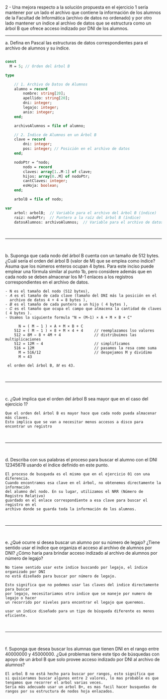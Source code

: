 2 - Una mejora respecto a la solución propuesta en el ejercicio 1 sería mantener por un
lado el archivo que contiene la información de los alumnos de la Facultad de
Informática (archivo de datos no ordenado) y por otro lado mantener un índice al
archivo de datos que se estructura como un árbol B que ofrece acceso indizado por
DNI de los alumnos.


---

a. Defina en Pascal las estructuras de datos correspondientes para el archivo de
alumnos y su índice.

```pascal

const 
  M = 5; // Orden del árbol B

type 

    // 1. Archivo de Datos de Alumnos
    alumno = record
        nombre: string[20];
        apellido: string[20];
        dni: integer;
        legajo: integer;
        anio: integer;
    end;

    archivoAlumnos = file of alumno;

    // 2. Índice de Alumnos en un Árbol B
    clave = record
        dni: integer;
        pos: integer; // Posición en el archivo de datos
    end;

    nodoPtr = ^nodo;
        nodo = record
        claves: array[1..M-1] of clave;
        hijos: array[0..M] of nodoPtr;
        cantClaves: integer;
        esHoja: boolean;
    end;

    arbolB = file of nodo;

var
    arbol: arbolB;  // Variable para el archivo del árbol B (índice)
    raiz: nodoPtr;  // Puntero a la raíz del árbol B (índice)
    datosAlumnos: archivoAlumnos;  // Variable para el archivo de datos de los alumnos

```

<br>

---

<br>


b. Suponga que cada nodo del árbol B cuenta con un tamaño de 512 bytes. ¿Cuál
sería el orden del árbol B (valor de M) que se emplea como índice? Asuma que
los números enteros ocupan 4 bytes. Para este inciso puede emplear una fórmula
similar al punto 1b, pero considere además que en cada nodo se deben
almacenar los M-1 enlaces a los registros correspondientes en el archivo de
datos.


    - N es el tamaño del nodo (512 bytes),
    - 𝐴 es el tamaño de cada clave (tamaño del DNI más la posición en el
      archivo de datos 4 + 4 = 8 bytes ),
    - 𝐵 es el tamaño de cada puntero a un hijo ( 4 bytes ),
    - 𝐶 es el tamaño que ocupa el campo que almacena la cantidad de claves ( 4 bytes ).
    - Usamos la siguiente formula "N = (M−1) × A + M × B + C"

          N = ( M − 1 ) × A + M × B + C
        512 = ( M − 1 ) × 8 + M × 4 + 4     // reemplazamos lso valores
        512 = 8M − 8 + 4M + 4               // distribuimos las multiplicaciones
        512 = 12M − 4                       // simplificamos
        516 = 12M                           // pasamos la resa como suma
          M = 516/12                        // despejamos M y dividimo
          M ≈ 43

     el orden del árbol B, 𝑀 es 43.



<br>

---

<br>


c. ¿Qué implica que el orden del árbol B sea mayor que en el caso del ejercicio 1?

    Que el orden del árbol B es mayor hace que cada nodo pueda almacenar más claves. 
    Esto implica que se van a necesitar menos accesos a disco para encontrar un registro


<br>

---

<br>


d. Describa con sus palabras el proceso para buscar el alumno con el DNI 12345678
usando el índice definido en este punto.

    El proceso de busqueda es el mismo que en el ejercicio 01 con una diferencia. 
    Cuando encontramos esa clave en el árbol, no obtenemos directamente la información 
    del alumno del nodo. En su lugar, utilizamos el NRR (Número de Registro Relativo)
    guardado en el enlace correspondiente a esa clave para buscar el registro en el 
    archivo donde se guarda toda la información de los alumnos.


<br>

---

<br>


e. ¿Qué ocurre si desea buscar un alumno por su número de legajo? ¿Tiene sentido
usar el índice que organiza el acceso al archivo de alumnos por DNI? ¿Cómo
haría para brindar acceso indizado al archivo de alumnos por número de legajo?


    No tiene sentido usar este indice buscando por legajo, el índice organizado por DNI 
    no está diseñado para buscar por número de legajo.

    Esto significa que no podemos usar las claves del indice directamente para buscar 
    por legajo, necesitariamos otro indice que se maneje por numero de legajo o hacer 
    un recorrido por niveles para encontrar el legajo que queremos.

    usar un índice diseñado para un tipo de búsqueda diferente es menos eficiente.


<br>

---

<br>


f. Suponga que desea buscar los alumnas que tienen DNI en el rango entre
40000000 y 45000000. ¿Qué problemas tiene este tipo de búsquedas con apoyo
de un árbol B que solo provee acceso indizado por DNI al archivo de alumnos?

    El arbol B no está hecho para buscar por rangos, esto significa que
    si quisieramos buscar algunos entre 2 valores, lo mas probable es que
    tengamos que recorrer el arbol varias veces.
    Sería más adecuado usar un arbol B+, es mas facil hacer busquedas de
    rangos por su estructura de nodos hoja enlazados.
